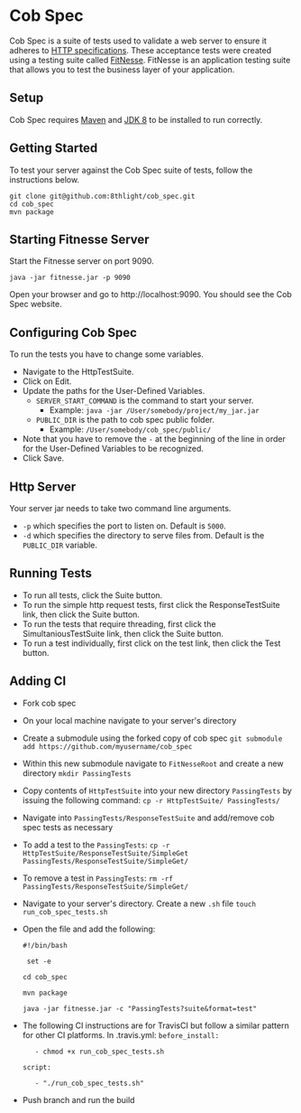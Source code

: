 Cob Spec
========
Cob Spec is a suite of tests used to validate a web server to ensure it adheres to [HTTP specifications](https://tools.ietf.org/html/rfc7230). These acceptance tests were created using a testing suite called [FitNesse](http://fitnesse.org). FitNesse is an application testing suite that allows you to test the business layer of your application.

Setup
------------

Cob Spec requires [Maven](https://maven.apache.org/install.html) and [JDK 8](https://docs.oracle.com/javase/8/docs/technotes/guides/install/install_overview.html) to be installed to run correctly.  

Getting Started
----------------

To test your server against the Cob Spec suite of tests, follow the instructions below.

    git clone git@github.com:8thlight/cob_spec.git
    cd cob_spec
    mvn package  
  
Starting Fitnesse Server
------------------------
Start the Fitnesse server on port 9090.

<!-- code -->
    java -jar fitnesse.jar -p 9090

Open your browser and go to http://localhost:9090. You should see the Cob Spec website.

Configuring Cob Spec
-------------------
To run the tests you have to change some variables.

- Navigate to the HttpTestSuite.
- Click on Edit.
- Update the paths for the User-Defined Variables.
  - `SERVER_START_COMMAND` is the command to start your server.
    - Example: `java -jar /User/somebody/project/my_jar.jar`
  - `PUBLIC_DIR` is the path to cob spec public folder.
    - Example: `/User/somebody/cob_spec/public/`
- Note that you have to remove the `-` at the beginning of the line in order for
  the User-Defined Variables to be recognized.
- Click Save.

Http Server
--------------
Your server jar needs to take two command line arguments.
- `-p` which specifies the port to listen on. Default is `5000`.
- `-d` which specifies the directory to serve files from. Default is the `PUBLIC_DIR` variable.

Running Tests
-------------
- To run all tests, click the Suite button.
- To run the simple http request tests, first click the ResponseTestSuite link, then click the Suite button.
- To run the tests that require threading, first click the SimultaniousTestSuite link, then click the Suite button.
- To run a test individually, first click on the test link, then click the Test button.

Adding CI
------------
- Fork cob spec
- On your local machine navigate to your server's directory
- Create a submodule using the forked copy of cob spec `git submodule add https://github.com/myusername/cob_spec`
- Within this new submodule navigate to `FitNesseRoot` and create a new directory `mkdir PassingTests`
- Copy contents of `HttpTestSuite` into your new directory `PassingTests` by issuing the following command: `cp -r HttpTestSuite/ PassingTests/`
- Navigate into `PassingTests/ResponseTestSuite` and add/remove cob spec tests as necessary
- To add a test to the `PassingTests`: `cp -r HttpTestSuite/ResponseTestSuite/SimpleGet PassingTests/ResponseTestSuite/SimpleGet/`
- To remove a test in `PassingTests`: `rm -rf PassingTests/ResponseTestSuite/SimpleGet/`
- Navigate to your server's directory. Create a new `.sh` file `touch run_cob_spec_tests.sh`
- Open the file and add the following:

  `#!/bin/bash`

  ` set -e`

  `cd cob_spec`

  `mvn package`

   `java -jar fitnesse.jar -c "PassingTests?suite&format=test"`

- The following CI instructions are for TravisCI but follow a similar pattern for other CI platforms. In .travis.yml:
    `before_install:`

    `   - chmod +x run_cob_spec_tests.sh`

    `script:`

    `   - "./run_cob_spec_tests.sh"`
- Push branch and run the build
